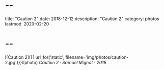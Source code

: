 # --
title: "Caution 2"
date: 2018-12-12
description: "Caution 2"
category: photos
lastmod: 2020-02-20
# --

![Caution 2]({{ url_for('static', filename='img/photos/caution-2.jpg')}}#photo)
*Caution 2 · Samuel Mignot · 2018*
